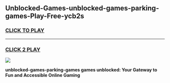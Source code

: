 
## Unblocked-Games-unblocked-games-parking-games-Play-Free-ycb2s
<h3>
<a href="https://premium76.site?title=unblocked-games-parking-games&ref=10A">CLICK TO PLAY</a></h3>
<hr>

<h3>
<a href="https://premium76.site?title=unblocked-games-parking-games&ref=10A">CLICK 2 PLAY</a>
  
</h3>

<a href="https://premium76.site?title=unblocked-games-parking-games&ref=10A"><img src="https://clearcache.store/games.png"></a>


**unblocked-games-parking-games games unblocked: Your Gateway to Fun and Accessible Online Gaming**
